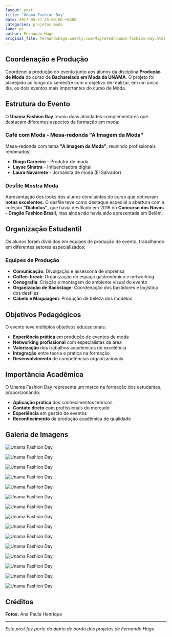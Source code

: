 ```yaml
---
layout: post
title: 'Unama Fashion Day'
date: 2017-05-27 15:00:00 +0200
categories: projetos moda
lang: pt
author: Fernando Hage
original_file: fernandohage.weebly.com/Migrated/unama-fashion-day.html
---
```


## Coordenação e Produção

Coordenei a produção do evento junto aos alunos da disciplina **Produção de Moda** do curso de **Bacharelado em Moda da UNAMA**. O projeto foi planejado ao longo do semestre com o objetivo de realizar, em um único dia, os dois eventos mais importantes do curso de Moda.

## Estrutura do Evento

O **Unama Fashion Day** reuniu duas atividades complementares que destacam diferentes aspectos da formação em moda:

### Café com Moda - Mesa-redonda "A Imagem da Moda"

Mesa-redonda com tema **"A Imagem da Moda"**, reunindo profissionais renomados:

- **Diogo Carneiro** - Produtor de moda
- **Layse Sinatra** - Influenciadora digital
- **Laura Navarrete** - Jornalista de moda (El Salvador)

### Desfile Mostra Moda

Apresentação dos looks dos alunos concluintes do curso que obtiveram **notas excelentes**. O desfile teve como destaque especial a abertura com a coleção **"Diabolus"**, que havia desfilado em 2016 no **Concurso dos Novos - Dragão Fashion Brasil**, mas ainda não havia sido apresentada em Belém.

## Organização Estudantil

Os alunos foram divididos em equipes de produção de evento, trabalhando em diferentes setores especializados:

### Equipes de Produção

- **Comunicação**: Divulgação e assessoria de imprensa
- **Coffee-break**: Organização do espaço gastronômico e networking
- **Cenografia**: Criação e montagem do ambiente visual do evento
- **Organização de Backstage**: Coordenação dos bastidores e logística dos desfiles
- **Cabelo e Maquiagem**: Produção de beleza dos modelos

## Objetivos Pedagógicos

O evento teve múltiplos objetivos educacionais:

- **Experiência prática** em produção de eventos de moda
- **Networking profissional** com especialistas da área
- **Valorização** dos trabalhos acadêmicos de excelência
- **Integração** entre teoria e prática na formação
- **Desenvolvimento** de competências organizacionais

## Importância Acadêmica

O Unama Fashion Day representa um marco na formação dos estudantes, proporcionando:

- **Aplicação prática** dos conhecimentos teóricos
- **Contato direto** com profissionais do mercado
- **Experiência** em gestão de eventos
- **Reconhecimento** da produção acadêmica de qualidade

## Galeria de Imagens

![Unama Fashion Day](/assets/images/unama-fashion-day-01.jpg)

![Unama Fashion Day](/assets/images/unama-fashion-day-02.jpg)

![Unama Fashion Day](/assets/images/unama-fashion-day-03.jpg)

![Unama Fashion Day](/assets/images/unama-fashion-day-04.jpg)

![Unama Fashion Day](/assets/images/unama-fashion-day-05.jpg)

![Unama Fashion Day](/assets/images/unama-fashion-day-06.jpg)

![Unama Fashion Day](/assets/images/unama-fashion-day-07.jpg)

![Unama Fashion Day](/assets/images/unama-fashion-day-08.jpg)

![Unama Fashion Day](/assets/images/unama-fashion-day-09.jpg)

![Unama Fashion Day](/assets/images/unama-fashion-day-10.jpg)

![Unama Fashion Day](/assets/images/unama-fashion-day-11.jpg)

![Unama Fashion Day](/assets/images/unama-fashion-day-12.jpg)

![Unama Fashion Day](/assets/images/unama-fashion-day-13.jpg)

![Unama Fashion Day](/assets/images/unama-fashion-day-14.jpg)

![Unama Fashion Day](/assets/images/unama-fashion-day-15.jpg)

## Créditos

**Fotos:** Ana Paula Henrique

---

*Este post faz parte do diário de bordo dos projetos de Fernando Hage.*
